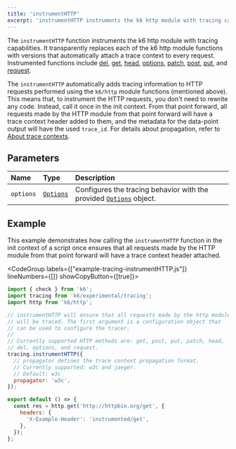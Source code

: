 ```yaml
---
title: 'instrumentHTTP'
excerpt: 'instrumentHTTP instruments the k6 http module with tracing capabilities.'
---
```


The `instrumentHTTP` function instruments the k6 http module with tracing capabilities. It transparently replaces each of the k6 http module functions with versions that automatically attach a trace context to every request. Instrumented functions include [del](/javascript-api/k6-http/del), [get](/javascript-api/k6-http/get), [head](/javascript-api/k6-http/head), [options](/javascript-api/k6-http/options), [patch](/javascript-api/k6-http/patch), [post](/javascript-api/k6-http/post), [put](/javascript-api/k6-http/head), and [request](/javascript-api/k6-http/request).

The `instrumentHTTP` automatically adds tracing information to HTTP requests performed using the `k6/http` module functions (mentioned above).
This means that, to instrument the HTTP requests, you don't need to rewrite any code.
Instead, call it once in the init context.
From that point forward, all requests made by the HTTP module from that point forward will have a trace context header added to them, and the metadata for the data-point output will have the used `trace_id`. For details about propagation, refer to [About trace contexts](/javascript-api/k6-experimental/tracing#about-trace-contexts).

## Parameters

| Name      | Type                                                         | Description                                                                                                    |
| :-------- | :----------------------------------------------------------- | :------------------------------------------------------------------------------------------------------------- |
| `options` | [`Options`](/javascript-api/k6-experimental/tracing/options) | Configures the tracing behavior with the provided [`Options`](/javascript-api/k6-experimental/tracing/options) object. |

## Example

This example demonstrates how calling the `instrumentHTTP` function in the init context of a script once ensures that all requests made by the HTTP module from that point forward will have a trace context header attached.

<CodeGroup labels={["example-tracing-instrumentHTTP.js"]} lineNumbers={[]} showCopyButton={[true]}>

```javascript
import { check } from 'k6';
import tracing from 'k6/experimental/tracing';
import http from 'k6/http';

// instrumentHTTP will ensure that all requests made by the http module
// will be traced. The first argument is a configuration object that
// can be used to configure the tracer.
//
// Currently supported HTTP methods are: get, post, put, patch, head,
// del, options, and request.
tracing.instrumentHTTP({
  // propagator defines the trace context propagation format.
  // Currently supported: w3c and jaeger.
  // Default: w3c
  propagator: 'w3c',
});

export default () => {
  const res = http.get('http://httpbin.org/get', {
    headers: {
      'X-Example-Header': 'instrumented/get',
    },
  });
};
```

</CodeGroup>
